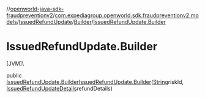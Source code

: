 //[openworld-java-sdk-fraudpreventionv2](../../../../index.md)/[com.expediagroup.openworld.sdk.fraudpreventionv2.models](../../index.md)/[IssuedRefundUpdate](../index.md)/[Builder](index.md)/[IssuedRefundUpdate.Builder](-issued-refund-update.-builder.md)

# IssuedRefundUpdate.Builder

[JVM]\

public [IssuedRefundUpdate.Builder](index.md)[IssuedRefundUpdate.Builder](-issued-refund-update.-builder.md)([String](https://docs.oracle.com/javase/8/docs/api/java/lang/String.html)riskId, [IssuedRefundUpdateDetails](../../-issued-refund-update-details/index.md)refundDetails)
